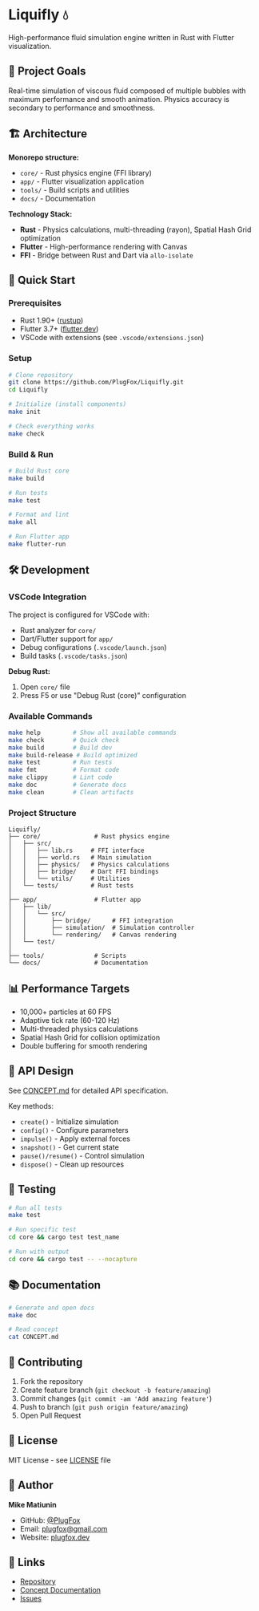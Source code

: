 # Liquifly 💧

High-performance fluid simulation engine written in Rust with Flutter visualization.

## 🎯 Project Goals

Real-time simulation of viscous fluid composed of multiple bubbles with maximum performance and smooth animation. Physics accuracy is secondary to performance and smoothness.

## 🏗️ Architecture

**Monorepo structure:**
- `core/` - Rust physics engine (FFI library)
- `app/` - Flutter visualization application
- `tools/` - Build scripts and utilities
- `docs/` - Documentation

**Technology Stack:**
- **Rust** - Physics calculations, multi-threading (rayon), Spatial Hash Grid optimization
- **Flutter** - High-performance rendering with Canvas
- **FFI** - Bridge between Rust and Dart via `allo-isolate`

## 🚀 Quick Start

### Prerequisites

- Rust 1.90+ ([rustup](https://rustup.rs/))
- Flutter 3.7+ ([flutter.dev](https://flutter.dev/))
- VSCode with extensions (see `.vscode/extensions.json`)

### Setup

```bash
# Clone repository
git clone https://github.com/PlugFox/Liquifly.git
cd Liquifly

# Initialize (install components)
make init

# Check everything works
make check
```

### Build & Run

```bash
# Build Rust core
make build

# Run tests
make test

# Format and lint
make all

# Run Flutter app
make flutter-run
```

## 🛠️ Development

### VSCode Integration

The project is configured for VSCode with:
- Rust analyzer for `core/`
- Dart/Flutter support for `app/`
- Debug configurations (`.vscode/launch.json`)
- Build tasks (`.vscode/tasks.json`)

**Debug Rust:**
1. Open `core/` file
2. Press F5 or use "Debug Rust (core)" configuration

### Available Commands

```bash
make help         # Show all available commands
make check        # Quick check
make build        # Build dev
make build-release # Build optimized
make test         # Run tests
make fmt          # Format code
make clippy       # Lint code
make doc          # Generate docs
make clean        # Clean artifacts
```

### Project Structure

```
Liquifly/
├── core/               # Rust physics engine
│   ├── src/
│   │   ├── lib.rs     # FFI interface
│   │   ├── world.rs   # Main simulation
│   │   ├── physics/   # Physics calculations
│   │   ├── bridge/    # Dart FFI bindings
│   │   └── utils/     # Utilities
│   └── tests/         # Rust tests
│
├── app/                # Flutter app
│   ├── lib/
│   │   └── src/
│   │       ├── bridge/      # FFI integration
│   │       ├── simulation/  # Simulation controller
│   │       └── rendering/   # Canvas rendering
│   └── test/
│
├── tools/              # Scripts
└── docs/               # Documentation
```

## 📊 Performance Targets

- 10,000+ particles at 60 FPS
- Adaptive tick rate (60-120 Hz)
- Multi-threaded physics calculations
- Spatial Hash Grid for collision optimization
- Double buffering for smooth rendering

## 📝 API Design

See [CONCEPT.md](CONCEPT.md) for detailed API specification.

Key methods:
- `create()` - Initialize simulation
- `config()` - Configure parameters
- `impulse()` - Apply external forces
- `snapshot()` - Get current state
- `pause()/resume()` - Control simulation
- `dispose()` - Clean up resources

## 🧪 Testing

```bash
# Run all tests
make test

# Run specific test
cd core && cargo test test_name

# Run with output
cd core && cargo test -- --nocapture
```

## 📚 Documentation

```bash
# Generate and open docs
make doc

# Read concept
cat CONCEPT.md
```

## 🤝 Contributing

1. Fork the repository
2. Create feature branch (`git checkout -b feature/amazing`)
3. Commit changes (`git commit -am 'Add amazing feature'`)
4. Push to branch (`git push origin feature/amazing`)
5. Open Pull Request

## 📄 License

MIT License - see [LICENSE](LICENSE) file

## 👤 Author

**Mike Matiunin**
- GitHub: [@PlugFox](https://github.com/PlugFox)
- Email: plugfox@gmail.com
- Website: [plugfox.dev](https://plugfox.dev)

## 🔗 Links

- [Repository](https://github.com/PlugFox/Liquifly)
- [Concept Documentation](CONCEPT.md)
- [Issues](https://github.com/PlugFox/Liquifly/issues)
